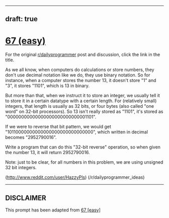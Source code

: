 ---
draft: true
----

# [67 (easy)](https://www.reddit.com/r/dailyprogrammer/comments/vbr0z/6202012_challenge_67_easy/)

For the original [r/dailyprogrammer](https://www.reddit.com/r/dailyprogrammer/) post and discussion, click the link in the title.

As we all know, when computers do calculations or store numbers, they don't use decimal notation like we do, they use binary notation. So for instance, when a computer stores the number 13, it doesn't store "1" and "3", it stores "1101", which is 13 in binary.

But more than that, when we instruct it to store an integer, we usually tell it to store it in a certain datatype with a certain length. For (relatively small) integers, that length is usually as 32 bits, or four bytes (also called "one word" on 32-bit processors). So 13 isn't really stored as "1101", it's stored as "00000000000000000000000000001101".

If we were to reverse that bit pattern, we would get "10110000000000000000000000000000", which written in decimal becomes "2952790016".

Write a program that can do this "32-bit reverse" operation, so when given the number 13, it will return 2952790016. 

Note: just to be clear, for all numbers in this problem, we are using unsigned 32 bit integers.

(http://www.reddit.com/user/HazzyPls)
(/r/dailyprogrammer_ideas)

----
## **DISCLAIMER**
This prompt has been adapted from [67 [easy]](https://www.reddit.com/r/dailyprogrammer/comments/vbr0z/6202012_challenge_67_easy/
)
